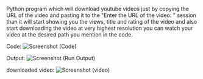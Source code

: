 Python program which will download youtube videos just by copying the URL of the video and pasting it to the "Enter the URL of the video: " session than it will start showing you the views, title and rating of the video and also start downloading the video at very highest resolution you can watch your video at the desired path you mention in the code.


Code:
![Screenshot (Code)](https://user-images.githubusercontent.com/94005086/143908469-9f54ca81-28b2-47d1-af67-5a712d05e085.PNG)

Output:
![Screenshot (Run Output)](https://user-images.githubusercontent.com/94005086/143908482-30d59e25-5f9b-4aa2-9f3c-1090c2b3ddff.PNG)

downloaded video:
![Screenshot (video)](https://user-images.githubusercontent.com/94005086/143908491-631eebe8-968d-4694-8173-09958f5fd009.PNG)
